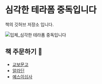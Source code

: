 # 심각한 테라폼 중독입니다
책의 깃허브 저장소 입니다.

![입체_심각한 테라폼 중독입니다](https://github.com/user-attachments/assets/217ccac2-6282-4ede-aab1-b504c687b20c)

## 책 주문하기 📖
- [교보문고](https://product.kyobobook.co.kr/detail/S000216879450)
- [알라딘](https://www.aladin.co.kr/shop/wproduct.aspx?ItemId=366548139)
- [예스이십사](https://www.yes24.com/product/goods/147974853)
